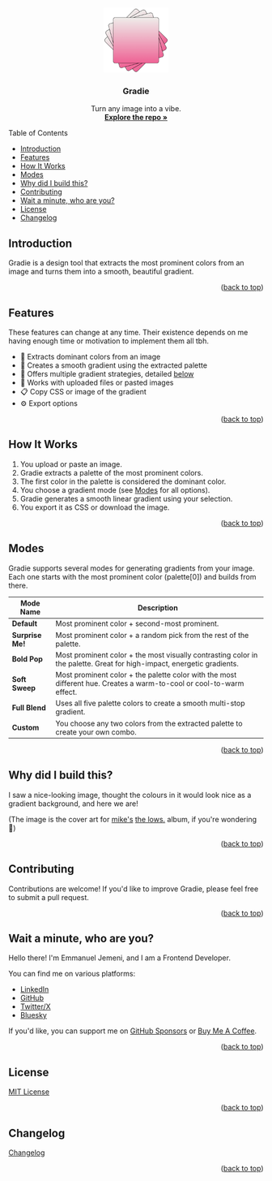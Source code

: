 <a id="readme-top"></a>

<br />
<div align="center">
  <a href="https://github.com/Jemeni11/Gradie"><img src="public/android-chrome-192x192.png" alt="Logo" width="128" height="128"></a>

<h3 align="center">Gradie</h3>

  <p align="center">
    Turn any image into a vibe.
    <br />
    <a href="https://github.com/Jemeni11/Gradie"><strong>Explore the repo »</strong></a>
    <br />
  </p>
</div>

Table of Contents

- [Introduction](#introduction)
- [Features](#features)
- [How It Works](#how-it-works)
- [Modes](#modes)
- [Why did I build this?](#why-did-i-build-this)
- [Contributing](#contributing)
- [Wait a minute, who are you?](#wait-a-minute-who-are-you)
- [License](#license)
- [Changelog](#changelog)

## Introduction

Gradie is a design tool that extracts the most prominent colors from an image and turns them into a smooth, beautiful gradient.

<p align="right">(<a href="#readme-top">back to top</a>)</p>

## Features

These features can change at any time. Their existence depends on me having enough time or motivation to implement them all tbh.

- 🎨 Extracts dominant colors from an image
- 🌈 Creates a smooth gradient using the extracted palette
- 🔧 Offers multiple gradient strategies, detailed [below](#modes)
- 📁 Works with uploaded files or pasted images
- 📋 Copy CSS or image of the gradient
- ⚙️ Export options

<p align="right">(<a href="#readme-top">back to top</a>)</p>

## How It Works

1. You upload or paste an image.
2. Gradie extracts a palette of the most prominent colors.
3. The first color in the palette is considered the dominant color.
4. You choose a gradient mode (see [Modes](#modes) for all options).
5. Gradie generates a smooth linear gradient using your selection.
6. You export it as CSS or download the image.

<p align="right">(<a href="#readme-top">back to top</a>)</p>

## Modes

Gradie supports several modes for generating gradients from your image. Each one starts with the most prominent color (palette[0]) and builds from there.

| Mode Name        | Description                                                                                                            |
| ---------------- | ---------------------------------------------------------------------------------------------------------------------- |
| **Default**      | Most prominent color + second-most prominent.                                                                          |
| **Surprise Me!** | Most prominent color + a random pick from the rest of the palette.                                                     |
| **Bold Pop**     | Most prominent color + the most visually contrasting color in the palette. Great for high-impact, energetic gradients. |
| **Soft Sweep**   | Most prominent color + the palette color with the most different hue. Creates a warm-to-cool or cool-to-warm effect.   |
| **Full Blend**   | Uses all five palette colors to create a smooth multi-stop gradient.                                                   |
| **Custom**       | You choose any two colors from the extracted palette to create your own combo.                                         |

<p align="right">(<a href="#readme-top">back to top</a>)</p>

## Why did I build this?

I saw a nice-looking image, thought the colours in it would look nice as a gradient background, and here we are!

(The image is the cover art for [mike's](https://genius.com/artists/Mike-mike-stud) [the lows.](https://genius.com/albums/Mike-mike-stud/The-lows) album, if you're wondering 🫡)

<p align="right">(<a href="#readme-top">back to top</a>)</p>

## Contributing

Contributions are welcome! If you'd like to improve Gradie, please feel free to submit a pull request.

<p align="right">(<a href="#readme-top">back to top</a>)</p>

## Wait a minute, who are you?

Hello there! I'm Emmanuel Jemeni, and I am a Frontend Developer.

You can find me on various platforms:

- [LinkedIn](https://www.linkedin.com/in/emmanuel-jemeni)
- [GitHub](https://github.com/Jemeni11)
- [Twitter/X](https://twitter.com/Jemeni11_)
- [Bluesky](https://bsky.app/profile/jemeni11.bsky.social)

If you'd like, you can support me on [GitHub Sponsors](https://github.com/sponsors/Jemeni11/)
or [Buy Me A Coffee](https://www.buymeacoffee.com/jemeni11).

<p align="right">(<a href="#readme-top">back to top</a>)</p>

## License

[MIT License](LICENSE)

<p align="right">(<a href="#readme-top">back to top</a>)</p>

## Changelog

[Changelog](/CHANGELOG.md)

<p align="right">(<a href="#readme-top">back to top</a>)</p>

